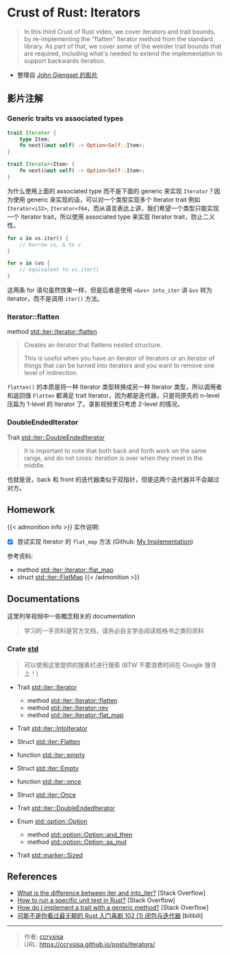 # Crust of Rust: Iterators


> In this third Crust of Rust video, we cover iterators and trait bounds, by re-implementing the "flatten" Iterator method from the standard library. As part of that, we cover some of the weirder trait bounds that are required, including what's needed to extend the implementation to support backwards iteration.

<!--more-->

- 整理自 [John Gjengset 的影片](https://www.youtube.com/watch?v=yozQ9C69pNs)

## 影片注解

### Generic traits vs associated types

```rs
trait Iterator {
    type Item;
    fn next(&mut self) -> Option<Self::Item>;
}

trait Iterator<Item> {
    fn next(&mut self) -> Option<Self::Item>;
}
```

为什么使用上面的 associated type 而不是下面的 generic 来实现 `Iterator`？因为使用 generic 来实现的话，可以对一个类型实现多个 Iterator trait 例如 `Iterator<i32>`, `Iterator<f64`，而从语言表达上讲，我们希望一个类型只能实现一个 Iterator trait，所以使用 associated type 来实现 Iterator trait，防止二义性。

```rs
for v in vs.iter() {
    // borrow vs, & to v  
}

for v in &vs {
    // equivalent to vs.iter()
}
```

这两条 for 语句虽然效果一样，但是后者是使用 `<&vs> into_iter` 讲 `&vs` 转为 iterator，而不是调用 `iter()` 方法。

### Iterator::flatten

method [std::iter::Iterator::flatten](https://doc.rust-lang.org/std/iter/trait.Iterator.html#method.flatten)
> Creates an iterator that flattens nested structure.
> 
> This is useful when you have an iterator of iterators or an iterator of things that can be turned into iterators and you want to remove one level of indirection.

`flatten()` 的本质是将一种 Iterator 类型转换成另一种 Iterator 类型，所以调用者和返回值 `Flatten` 都满足 trait Iterator，因为都是迭代器，只是将原先的 n-level 压扁为 1-level 的 Iterator 了。录影视频里只考虑 2-level 的情况。

### DoubleEndedIterator

Trait [std::iter::DoubleEndedIterator](https://doc.rust-lang.org/std/iter/trait.DoubleEndedIterator.html)
> It is important to note that both back and forth work on the same range, and do not cross: iteration is over when they meet in the middle.

也就是说，back 和 front 的迭代器类似于双指针，但是这两个迭代器并不会越过对方。

## Homework

{{< admonition info >}}
实作说明:
- [x] 尝试实现 Iterator 的 `flat_map` 方法 (Github: [My Implementation](https://github.com/ccrysisa/rusty/blob/main/iterators/src/flatmap.rs))

参考资料:
- method [std::iter::Iterator::flat_map](https://doc.rust-lang.org/std/iter/trait.Iterator.html#method.flat_map)
- struct [std::iter::FlatMap](https://doc.rust-lang.org/std/iter/struct.FlatMap.html)
{{< /admonition >}}

## Documentations

这里列举视频中一些概念相关的 documentation 

> 学习的一手资料是官方文档，请务必自主学会阅读规格书之类的资料

### Crate [std](https://doc.rust-lang.org/std/index.html) 

> 可以使用这里提供的搜素栏进行搜索 (BTW 不要浪费时间在 Google 搜寻上！)

- Trait [std::iter::Iterator](https://doc.rust-lang.org/std/iter/trait.Iterator.html)
  - method [std::iter::Iterator::flatten](https://doc.rust-lang.org/std/iter/trait.Iterator.html#method.flatten)
  - method [std::iter::Iterator::rev](https://doc.rust-lang.org/std/iter/trait.Iterator.html#method.rev)
  - method [std::iter::Iterator::flat_map](https://doc.rust-lang.org/std/iter/trait.Iterator.html#method.flat_map)

- Trait [std::iter::IntoIterator](https://doc.rust-lang.org/std/iter/trait.IntoIterator.html)

- Struct [std::iter::Flatten](https://doc.rust-lang.org/std/iter/struct.Flatten.html)

- function [std::iter::empty](https://doc.rust-lang.org/std/iter/fn.empty.html)

- Struct [std::iter::Empty](https://doc.rust-lang.org/std/iter/struct.Empty.html)

- function [std::iter::once](https://doc.rust-lang.org/std/iter/fn.once.html)

- Struct [std::iter::Once](https://doc.rust-lang.org/std/iter/struct.Once.html)

- Trait [std::iter::DoubleEndedIterator](https://doc.rust-lang.org/std/iter/trait.DoubleEndedIterator.html)

- Enum [std::option::Option](https://doc.rust-lang.org/std/option/enum.Option.html#)
  - method [std::option::Option::and_then](https://doc.rust-lang.org/std/option/enum.Option.html#method.and_then)
  - method [std::option::Option::as_mut](https://doc.rust-lang.org/std/option/enum.Option.html#method.as_mut)

- Trait [std::marker::Sized](https://doc.rust-lang.org/std/marker/trait.Sized.html)

## References

- [What is the difference between iter and into_iter?](https://stackoverflow.com/questions/34733811/what-is-the-difference-between-iter-and-into-iter) [Stack Overflow]
- [How to run a specific unit test in Rust?](https://stackoverflow.com/questions/54585804/how-to-run-a-specific-unit-test-in-rust) [Stack Overflow]
- [How do I implement a trait with a generic method?](https://stackoverflow.com/questions/53085270/how-do-i-implement-a-trait-with-a-generic-method) [Stack Overflow]
- [可能不是你看过最无聊的 Rust 入门喜剧 102 (1) 闭包与迭代器](https://www.bilibili.com/video/BV1d64y1K7M3) [bilibili]


---

> 作者: [ccrysisa](https://github.com/ccrysisa)  
> URL: https://ccrysisa.github.io/posts/iterators/  

